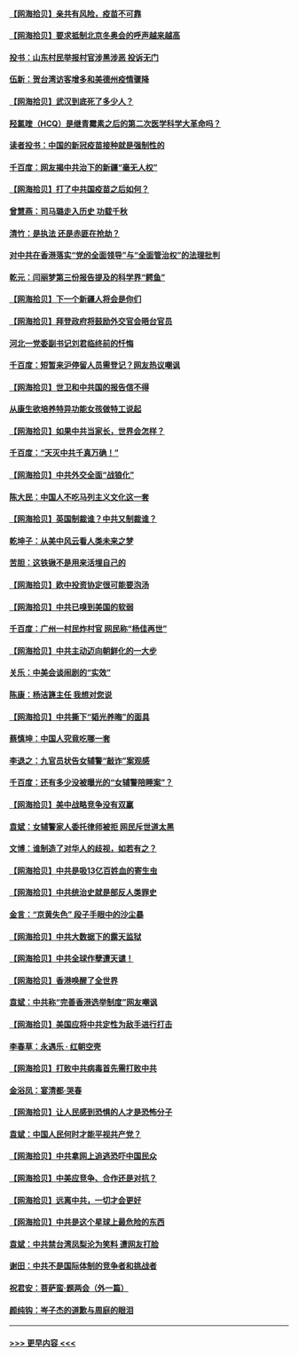 #### [【网海拾贝】亲共有风险，疫苗不可靠](../pages/nsc993/n12872224.md?t=04120152) 
#### [【网海拾贝】要求抵制北京冬奥会的呼声越来越高](../pages/nsc993/n12868962.md?t=04120152) 
#### [投书：山东村民举报村官涉黑涉恶 投诉无门](../pages/nsc993/n12869726.md?t=04120152) 
#### [伍新：贺台湾访客增多和美德州疫情骤降](../pages/nsc993/n12865651.md?t=04120152) 
#### [【网海拾贝】武汉到底死了多少人？](../pages/nsc993/n12863707.md?t=04120152) 
#### [羟氯喹（HCQ）是继青霉素之后的第二次医学科学大革命吗？](../pages/nsc993/n12638564.md?t=04120152) 
#### [读者投书：中国的新冠疫苗接种就是强制性的](../pages/nsc993/n12859932.md?t=04120152) 
#### [千百度：网友揭中共治下的新疆“毫无人权”](../pages/nsc993/n12858385.md?t=04120152) 
#### [【网海拾贝】打了中共国疫苗之后如何？](../pages/nsc993/n12857866.md?t=04120152) 
#### [曾慧燕：司马璐走入历史 功载千秋](../pages/nsc993/n12856996.md?t=04120152) 
#### [清竹：是执法 还是赤匪在抢劫？](../pages/nsc993/n12856952.md?t=04120152) 
#### [对中共在香港落实“党的全面领导”与“全面管治权”的法理批判](../pages/nsc993/n12856929.md?t=04120152) 
#### [乾元：闫丽梦第三份报告提及的科学界“鳄鱼”](../pages/nsc993/n12855985.md?t=04120152) 
#### [【网海拾贝】下一个新疆人将会是你们](../pages/nsc993/n12855864.md?t=04120152) 
#### [【网海拾贝】拜登政府将鼓励外交官会晤台官员](../pages/nsc993/n12853615.md?t=04120152) 
#### [河北一党委副书记刘君临终前的忏悔](../pages/nsc993/n12849420.md?t=04120152) 
#### [千百度：短暂来沪停留人员需登记？网友热议嘲讽](../pages/nsc993/n12853497.md?t=04120152) 
#### [【网海拾贝】世卫和中共国的报告信不得](../pages/nsc993/n12850902.md?t=04120152) 
#### [从康生欲培养特异功能女孩做特工说起](../pages/nsc993/n12849289.md?t=04120152) 
#### [【网海拾贝】如果中共当家长，世界会怎样？](../pages/nsc993/n12848436.md?t=04120152) 
#### [千百度：“天灭中共千真万确！”](../pages/nsc993/n12845659.md?t=04120152) 
#### [【网海拾贝】中共外交全面“战狼化”](../pages/nsc993/n12845607.md?t=04120152) 
#### [陈大民：中国人不吃马列主义文化这一套](../pages/nsc993/n12842496.md?t=04120152) 
#### [【网海拾贝】英国制裁谁？中共又制裁谁？](../pages/nsc993/n12840909.md?t=04120152) 
#### [乾坤子：从美中风云看人类未来之梦](../pages/nsc993/n12840590.md?t=04120152) 
#### [苦胆：这铁锹不是用来活埋自己的](../pages/nsc993/n12839512.md?t=04120152) 
#### [【网海拾贝】欧中投资协定很可能要泡汤](../pages/nsc993/n12835122.md?t=04120152) 
#### [【网海拾贝】中共已嗅到美国的软弱](../pages/nsc993/n12832411.md?t=04120152) 
#### [千百度：广州一村民炸村官 网民称“杨佳再世”](../pages/nsc993/n12832380.md?t=04120152) 
#### [【网海拾贝】中共主动迈向朝鲜化的一大步](../pages/nsc993/n12829887.md?t=04120152) 
#### [关乐：中美会谈闹剧的“实效”](../pages/nsc993/n12826698.md?t=04120152) 
#### [陈康：杨洁篪主任  我想对您说](../pages/nsc993/n12826609.md?t=04120152) 
#### [【网海拾贝】中共撕下“韬光养晦”的面具](../pages/nsc993/n12826459.md?t=04120152) 
#### [蔡慎坤：中国人究竟吃哪一套](../pages/nsc993/n12826010.md?t=04120152) 
#### [李退之：九官员状告女辅警“敲诈”案观感](../pages/nsc993/n12823984.md?t=04120152) 
#### [千百度：还有多少没被曝光的“女辅警陪睡案”？](../pages/nsc993/n12822136.md?t=04120152) 
#### [【网海拾贝】美中战略竞争没有双赢](../pages/nsc993/n12822105.md?t=04120152) 
#### [袁斌：女辅警家人委托律师被拒 网民斥世道太黑](../pages/nsc993/n12822004.md?t=04120152) 
#### [文博：谁制造了对华人的歧视，如若有之？](../pages/nsc993/n12821635.md?t=04120152) 
#### [【网海拾贝】中共是吸13亿百姓血的寄生虫](../pages/nsc993/n12819191.md?t=04120152) 
#### [【网海拾贝】中共统治史就是部反人类罪史](../pages/nsc993/n12816738.md?t=04120152) 
#### [金言：“京黄失色” 段子手眼中的沙尘暴](../pages/nsc993/n12815700.md?t=04120152) 
#### [【网海拾贝】中共大数据下的露天监狱](../pages/nsc993/n12811075.md?t=04120152) 
#### [【网海拾贝】中共全球作孽遭天谴！](../pages/nsc993/n12810258.md?t=04120152) 
#### [【网海拾贝】香港唤醒了全世界](../pages/nsc993/n12809100.md?t=04120152) 
#### [袁斌：中共称“完善香港选举制度”网友嘲讽](../pages/nsc993/n12808994.md?t=04120152) 
#### [【网海拾贝】美国应将中共定性为敌手进行打击](../pages/nsc993/n12806870.md?t=04120152) 
#### [李春草：永遇乐 · 红朝空壳](../pages/nsc993/n12805365.md?t=04120152) 
#### [【网海拾贝】打败中共病毒首先需打败中共](../pages/nsc993/n12803930.md?t=04120152) 
#### [金浴凤：宴清都‧哭春](../pages/nsc993/n12801601.md?t=04120152) 
#### [【网海拾贝】让人民感到恐惧的人才是恐怖分子](../pages/nsc993/n12799347.md?t=04120152) 
#### [袁斌：中国人民何时才能平视共产党？](../pages/nsc993/n12799306.md?t=04120152) 
#### [【网海拾贝】中共拿网上追逃恐吓中国民众](../pages/nsc993/n12796905.md?t=04120152) 
#### [【网海拾贝】中美应竞争、合作还是对抗？](../pages/nsc993/n12794675.md?t=04120152) 
#### [【网海拾贝】远离中共，一切才会更好](../pages/nsc993/n12793572.md?t=04120152) 
#### [【网海拾贝】中共是这个星球上最危险的东西](../pages/nsc993/n12791400.md?t=04120152) 
#### [袁斌：中共禁台湾凤梨沦为笑料 遭网友打脸](../pages/nsc993/n12791335.md?t=04120152) 
#### [谢田：中共不是国际体制的竞争者和挑战者](../pages/nsc993/n12791212.md?t=04120152) 
#### [祝君安：菩萨蛮·题两会（外一篇）](../pages/nsc993/n12786801.md?t=04120152) 
#### [颜纯钩：岑子杰的道歉与周庭的眼泪](../pages/nsc993/n12786775.md?t=04120152) 

----
#### [ >>> 更早内容 <<< ](../indexes/nsc993-earlier.md)
